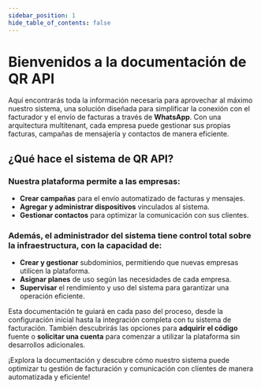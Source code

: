 ```yaml
---
sidebar_position: 1
hide_table_of_contents: false
---
```

<div className="mi-cuadro">

# Bienvenidos a la documentación de QR API

Aquí encontrarás toda la información necesaria para aprovechar al máximo nuestro sistema, una solución diseñada para simplificar la conexión con el facturador y el envío de facturas a través de **WhatsApp**. Con una arquitectura multitenant, cada empresa puede gestionar sus propias facturas, campañas de mensajería y contactos de manera eficiente.

## ¿Qué hace el sistema de QR API?

### Nuestra plataforma permite a las empresas:

* **Crear campañas** para el envío automatizado de facturas y mensajes.
* **Agregar y administrar dispositivos** vinculados al sistema.
* **Gestionar contactos** para optimizar la comunicación con sus clientes.

### Además, el administrador del sistema tiene control total sobre la infraestructura, con la capacidad de:

* **Crear y gestionar** subdominios, permitiendo que nuevas empresas utilicen la plataforma.
* **Asignar planes** de uso según las necesidades de cada empresa.
* **Supervisar** el rendimiento y uso del sistema para garantizar una operación eficiente.

Esta documentación te guiará en cada paso del proceso, desde la configuración inicial hasta la integración completa con tu sistema de facturación. También descubrirás las opciones para **adquirir el código** fuente o **solicitar una cuenta** para comenzar a utilizar la plataforma sin desarrollos adicionales.

¡Explora la documentación y descubre cómo nuestro sistema puede optimizar tu gestión de facturación y comunicación con clientes de manera automatizada y eficiente!
</div>


<!--
Vamos

## Getting Started

Get started by **creating a new site**.

Or **try Docusaurus immediately** with **[docusaurus.new](https://docusaurus.new)**.

### What you'll need

- [Node.js](https://nodejs.org/en/download/) version 18.0 or above:
  - When installing Node.js, you are recommended to check all checkboxes related to dependencies.

## Generate a new site

Generate a new Docusaurus site using the **classic template**.

The classic template will automatically be added to your project after you run the command:

```bash
npm init docusaurus@latest my-website classic
```

You can type this command into Command Prompt, Powershell, Terminal, or any other integrated terminal of your code editor.

The command also installs all necessary dependencies you need to run Docusaurus.

## Start your site

Run the development server:

```bash
cd my-website
npm run start
```

The `cd` command changes the directory you're working with. In order to work with your newly created Docusaurus site, you'll need to navigate the terminal there.

The `npm run start` command builds your website locally and serves it through a development server, ready for you to view at http://localhost:3000/.

Open `docs/intro.md` (this page) and edit some lines: the site **reloads automatically** and displays your changes.
-->